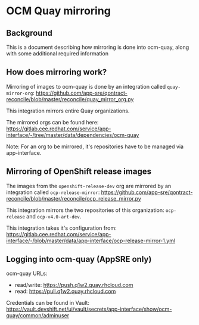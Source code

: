 # OCM Quay mirroring

## Background

This is a document describing how mirroring is done into ocm-quay, along with some additional required information

## How does mirroring work?

Mirroring of images to ocm-quay is done by an integration called `quay-mirror-org`: https://github.com/app-sre/qontract-reconcile/blob/master/reconcile/quay_mirror_org.py

This integration mirrors entire Quay organizations.

The mirrored orgs can be found here: https://gitlab.cee.redhat.com/service/app-interface/-/tree/master/data/dependencies/ocm-quay

Note: For an org to be mirrored, it's repositories have to be managed via app-interface.

## Mirroring of OpenShift release images

The images from the `openshift-release-dev` org are mirrored by an integration called `ocp-release-mirror`: https://github.com/app-sre/qontract-reconcile/blob/master/reconcile/ocp_release_mirror.py

This integration mirrors the two repositories of this organization: `ocp-release` and `ocp-v4.0-art-dev`.

This integration takes it's configuration from: https://gitlab.cee.redhat.com/service/app-interface/-/blob/master/data/app-interface/ocp-release-mirror-1.yml

## Logging into ocm-quay (AppSRE only)

ocm-quay URLs:
* read/write: https://push.q1w2.quay.rhcloud.com
* read: https://pull.q1w2.quay.rhcloud.com

Credentials can be found in Vault: https://vault.devshift.net/ui/vault/secrets/app-interface/show/ocm-quay/common/adminuser
